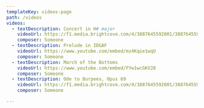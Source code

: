 ```yaml
---
templateKey: videos-page
path: /videos
videos:
  - textDescription: Concert in H# major
    videoUrl: https://f1.media.brightcove.com/4/3887645592001/3887645592001_5749910554001_5749883842001.mp4?pubId=3887645592001&videoId=5749883842001
    composer: Someone
  - textDescription: Prelude in IDGAF
    videoUrl: https://www.youtube.com/embed/mz4Kqie1wqU
    composer: Someone
  - textDescription: March of the Bottoms
    videoUrl: https://www.youtube.com/embed/FYw1wcGKV28
    composer: Someone
  - textDescription: Ode to Burpees, Opus 69
    videoUrl: https://f1.media.brightcove.com/4/3887645592001/3887645592001_5749876320001_5749863012001.mp4?pubId=3887645592001&videoId=5749863012001
    composer: Someone

---
```


